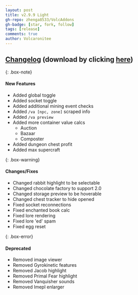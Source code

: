 ```yaml
---
layout: post
title: v2.9.9 Light
gh-repo: zhenga8533/VolcAddons
gh-badge: [star, fork, follow]
tags: [release]
comments: true
author: Volcaronitee
---
```


## [Changelog](https://github.com/zhenga8533/VolcAddons/releases/tag/v2.9.9) (download by clicking [here](https://github.com/zhenga8533/VolcAddons/releases/download/v2.9.9/VolcAddons.zip))

{: .box-note}
#### New Features
- Added global toggle
- Added socket toggle
- Added additional mining event checks
- Added `/va [npc, zone]` scraped info
- Added `/va preview`
- Added more container value calcs
   - Auction
   - Bazaar
   - Composter
- Added dungeon chest profit
- Added max supercraft

{: .box-warning}
#### Changes/Fixes
- Changed rabbit highlight to be selectable
- Changed chocolate factory to support 2.0
- Changed storage preview to be hoverable
- Changed chest tracker to hide opened
- Fixed socket reconnections
- Fixed enchanted book calc
- Fixed lore rendering
- Fixed lore 'ed' spam
- Fixed egg reset

{: .box-error}
#### Deprecated
- Removed image viewer
- Removed Gyrokinetic features
- Removed Jacob highlight
- Removed Primal Fear highlight
- Removed Vanquisher sounds
- Removed Imepl enlarger
